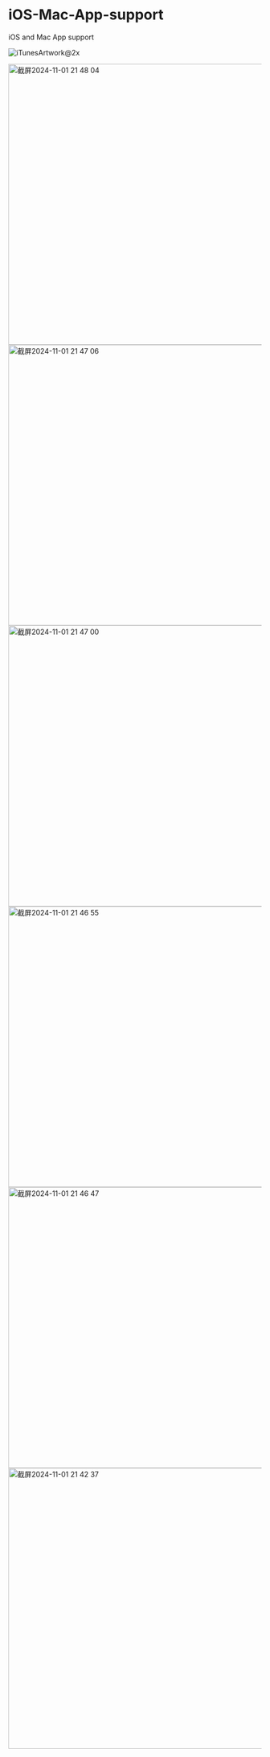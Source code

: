 # iOS-Mac-App-support
iOS and Mac App support

![iTunesArtwork@2x](https://github.com/user-attachments/assets/fd2bc5d2-8652-4bfb-8bea-fdf9cce6a34f)

<img width="559" alt="截屏2024-11-01 21 48 04" src="https://github.com/user-attachments/assets/d5863904-a45f-429d-9644-99d0ad3bec8e">
<img width="559" alt="截屏2024-11-01 21 47 06" src="https://github.com/user-attachments/assets/fd93f73b-a0d4-4daf-beed-51e56655f0bb">
<img width="559" alt="截屏2024-11-01 21 47 00" src="https://github.com/user-attachments/assets/9e97afe9-2c85-4431-86d4-e05a58dfebb6">
<img width="559" alt="截屏2024-11-01 21 46 55" src="https://github.com/user-attachments/assets/f8721e1d-6920-465f-8e24-9339f7dd1af9">
<img width="559" alt="截屏2024-11-01 21 46 47" src="https://github.com/user-attachments/assets/276f9d74-7eac-462b-b536-87b0831c9ee7">
<img width="559" alt="截屏2024-11-01 21 42 37" src="https://github.com/user-attachments/assets/95ff1360-22c5-4f0a-8fcc-68e9cbea83ae">
